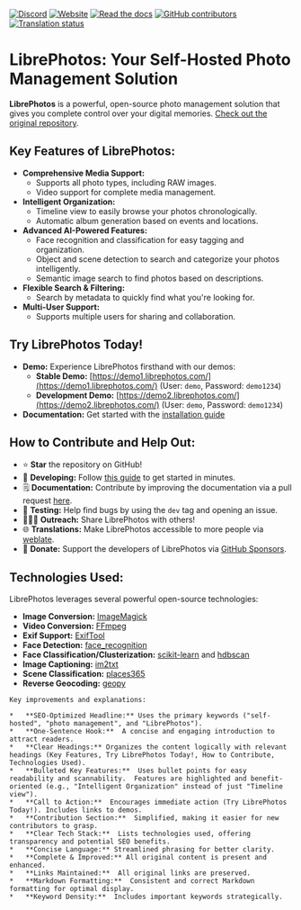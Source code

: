 [![Discord](https://img.shields.io/discord/784619049208250388?style=plastic)][discord] [![Website](https://img.shields.io/website?down_color=lightgrey&down_message=offline&style=plastic&up_color=blue&up_message=online&url=https%3A%2F%2Flibrephotos.com)](https://librephotos.com/)
[![Read the docs](https://img.shields.io/static/v1?label=Read&message=the%20docs&color=blue&style=plastic)](https://docs.librephotos.com/) [![GitHub contributors](https://img.shields.io/github/contributors/librephotos/librephotos?style=plastic)](https://github.com/LibrePhotos/librephotos/graphs/contributors)
<a href="https://hosted.weblate.org/engage/librephotos/">
<img src="https://hosted.weblate.org/widgets/librephotos/-/librephotos-frontend/svg-badge.svg" alt="Translation status" />
</a>

# LibrePhotos: Your Self-Hosted Photo Management Solution

**LibrePhotos** is a powerful, open-source photo management solution that gives you complete control over your digital memories. [Check out the original repository](https://github.com/LibrePhotos/librephotos).

## Key Features of LibrePhotos:

*   **Comprehensive Media Support:**
    *   Supports all photo types, including RAW images.
    *   Video support for complete media management.
*   **Intelligent Organization:**
    *   Timeline view to easily browse your photos chronologically.
    *   Automatic album generation based on events and locations.
*   **Advanced AI-Powered Features:**
    *   Face recognition and classification for easy tagging and organization.
    *   Object and scene detection to search and categorize your photos intelligently.
    *   Semantic image search to find photos based on descriptions.
*   **Flexible Search & Filtering:**
    *   Search by metadata to quickly find what you're looking for.
*   **Multi-User Support:**
    *   Supports multiple users for sharing and collaboration.

## Try LibrePhotos Today!

*   **Demo:**  Experience LibrePhotos firsthand with our demos:
    *   **Stable Demo:** [https://demo1.librephotos.com/](https://demo1.librephotos.com/)  (User: `demo`, Password: `demo1234`)
    *   **Development Demo:** [https://demo2.librephotos.com/](https://demo2.librephotos.com/) (User: `demo`, Password: `demo1234`)
*   **Documentation:**  Get started with the [installation guide](https://docs.librephotos.com/docs/installation/standard-install)

## How to Contribute and Help Out:

*   ⭐ **Star** the repository on GitHub!
*   🚀 **Developing:** Follow [this guide](https://docs.librephotos.com/docs/development/dev-install) to get started in minutes.
*   🗒️ **Documentation:** Contribute by improving the documentation via a pull request [here](https://github.com/LibrePhotos/librephotos.docs).
*   🧪 **Testing:** Help find bugs by using the `dev` tag and opening an issue.
*   🧑‍🤝‍🧑 **Outreach:** Share LibrePhotos with others!
*   🌐 **Translations:** Make LibrePhotos accessible to more people via [weblate](https://hosted.weblate.org/engage/librephotos/).
*   💸 **Donate:** Support the developers of LibrePhotos via [GitHub Sponsors](https://github.com/sponsors/derneuere).

## Technologies Used:

LibrePhotos leverages several powerful open-source technologies:

*   **Image Conversion:** [ImageMagick](https://github.com/ImageMagick/ImageMagick)
*   **Video Conversion:** [FFmpeg](https://github.com/FFmpeg/FFmpeg)
*   **Exif Support:** [ExifTool](https://github.com/exiftool/exiftool)
*   **Face Detection:** [face_recognition](https://github.com/ageitgey/face_recognition)
*   **Face Classification/Clusterization:** [scikit-learn](https://scikit-learn.org/) and [hdbscan](https://github.com/scikit-learn-contrib/hdbscan)
*   **Image Captioning:** [im2txt](https://github.com/HughKu/Im2txt)
*   **Scene Classification:** [places365](http://places.csail.mit.edu/)
*   **Reverse Geocoding:** [geopy](https://github.com/geopy/geopy)

[discord]: https://discord.gg/xwRvtSDGWb
```
Key improvements and explanations:

*   **SEO-Optimized Headline:** Uses the primary keywords ("self-hosted", "photo management", and "LibrePhotos").
*   **One-Sentence Hook:**  A concise and engaging introduction to attract readers.
*   **Clear Headings:** Organizes the content logically with relevant headings (Key Features, Try LibrePhotos Today!, How to Contribute, Technologies Used).
*   **Bulleted Key Features:**  Uses bullet points for easy readability and scannability.  Features are highlighted and benefit-oriented (e.g., "Intelligent Organization" instead of just "Timeline view").
*   **Call to Action:**  Encourages immediate action (Try LibrePhotos Today!). Includes links to demos.
*   **Contribution Section:**  Simplified, making it easier for new contributors to grasp.
*   **Clear Tech Stack:**  Lists technologies used, offering transparency and potential SEO benefits.
*   **Concise Language:** Streamlined phrasing for better clarity.
*   **Complete & Improved:** All original content is present and enhanced.
*   **Links Maintained:**  All original links are preserved.
*   **Markdown Formatting:**  Consistent and correct Markdown formatting for optimal display.
*   **Keyword Density:**  Includes important keywords strategically.